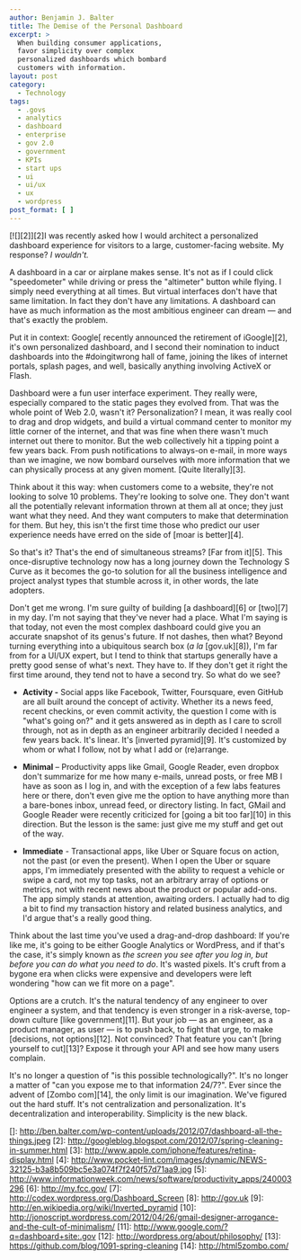 ```yaml
---
author: Benjamin J. Balter
title: The Demise of the Personal Dashboard
excerpt: >
  When building consumer applications,
  favor simplicity over complex
  personalized dashboards which bombard
  customers with information.
layout: post
category:
  - Technology
tags:
  - .govs
  - analytics
  - dashboard
  - enterprise
  - gov 2.0
  - government
  - KPIs
  - start ups
  - ui
  - ui/ux
  - ux
  - wordpress
post_format: [ ]
---
```

[![][2]][2]I was recently asked how I would architect a personalized dashboard experience for visitors to a large, customer-facing website. My response? *I wouldn't.*

A dashboard in a car or airplane makes sense. It's not as if I could click "speedometer" while driving or press the "altimeter" button while flying. I simply need everything at all times. But virtual interfaces don't have that same limitation. In fact they don't have any limitations. A dashboard can have as much information as the most ambitious engineer can dream — and that's exactly the problem.

Put it in context: Google[ recently announced the retirement of iGoogle][2], it's own personalized dashboard, and I second their nomination to induct dashboards into the #doingitwrong hall of fame, joining the likes of internet portals, splash pages, and well, basically anything involving ActiveX or Flash.

Dashboard were a fun user interface experiment. They really were, especially compared to the static pages they evolved from. That was the whole point of Web 2.0, wasn't it? Personalization? I mean, it was really cool to drag and drop widgets, and build a virtual command center to monitor my little corner of the internet, and that was fine when there wasn't much internet out there to monitor. But the web collectively hit a tipping point a few years back. From push notifications to always-on e-mail, in more ways than we imagine, we now bombard ourselves with more information that we can physically process at any given moment. [Quite literally][3].

Think about it this way: when customers come to a website, they're not looking to solve 10 problems. They're looking to solve one. They don't want all the potentially relevant information thrown at them all at once; they just want what they need. And they want computers to make that determination for them. But hey, this isn't the first time those who predict our user experience needs have erred on the side of [moar is better][4].

So that's it? That's the end of simultaneous streams? [Far from it][5]. This once-disruptive technology now has a long journey down the Technology S Curve as it becomes the go-to solution for all the business intelligence and project analyst types that stumble across it, in other words, the late adopters.

Don't get me wrong. I'm sure guilty of building [a dashboard][6] or [two][7] in my day. I'm not saying that they've never had a place. What I'm saying is that today, not even the most complex dashboard could give you an accurate snapshot of its genus's future. If not dashes, then what? Beyond turning everything into a ubiquitous search box (*a la* [gov.uk][8]), I'm far from for a UI/UX expert, but I tend to think that startups generally have a pretty good sense of what's next. They have to. If they don't get it right the first time around, they tend not to have a second try. So what do we see?

*   **Activity -** Social apps like Facebook, Twitter, Foursquare, even GitHub are all built around the concept of activity. Whether its a news feed, recent checkins, or even commit activity, the question I come with is "what's going on?" and it gets answered as in depth as I care to scroll through, not as in depth as an engineer arbitrarily decided I needed a few years back. It's linear. It's [inverted pyramid][9]. It's customized by whom or what I follow, not by what I add or (re)arrange.


<!-- -->

*   **Minimal** – Productivity apps like Gmail, Google Reader, even dropbox don't summarize for me how many e-mails, unread posts, or free MB I have as soon as I log in, and with the exception of a few labs features here or there, don't even give me the option to have anything more than a bare-bones inbox, unread feed, or directory listing. In fact, GMail and Google Reader were recently criticized for [going a bit too far][10] in this direction. But the lesson is the same: just give me my stuff and get out of the way.


<!-- -->

*   **Immediate** - Transactional apps, like Uber or Square focus on action, not the past (or even the present). When I open the Uber or square apps, I'm immediately presented with the ability to request a vehicle or swipe a card, not my top tasks, not an arbitrary array of options or metrics, not with recent news about the product or popular add-ons. The app simply stands at attention, awaiting orders. I actually had to dig a bit to find my transaction history and related business analytics, and I'd argue that's a really good thing.

Think about the last time you've used a drag-and-drop dashboard: If you're like me, it's going to be either Google Analytics or WordPress, and if that's the case, it's simply known as *the screen you see after you log in, but before you can do what you need to do*. It's wasted pixels. It's cruft from a bygone era when clicks were expensive and developers were left wondering "how can we fit more on a page".

Options are a crutch. It's the natural tendency of any engineer to over engineer a system, and that tendency is even stronger in a risk-averse, top-down culture [like government][11]. But your job — as an engineer, as a product manager, as user — is to push back, to fight that urge, to make [decisions, not options][12]. Not convinced? That feature you can't [bring yourself to cut][13]? Expose it through your API and see how many users complain.

It's no longer a question of "is this possible technologically?". It's no longer a matter of "can you expose me to that information 24/7?". Ever since the advent of [Zombo com][14], the only limit is our imagination. We've figured out the hard stuff. It's not centralization and personalization. It's decentralization and interoperability. Simplicity is the new black.

 []: http://ben.balter.com/wp-content/uploads/2012/07/dashboard-all-the-things.jpeg
 [2]: http://googleblog.blogspot.com/2012/07/spring-cleaning-in-summer.html
 [3]: http://www.apple.com/iphone/features/retina-display.html
 [4]: http://www.pocket-lint.com/images/dynamic/NEWS-32125-b3a8b509bc5e3a074f7f240f57d71aa9.jpg
 [5]: http://www.informationweek.com/news/software/productivity_apps/240003296
 [6]: http://my.fcc.gov/
 [7]: http://codex.wordpress.org/Dashboard_Screen
 [8]: http://gov.uk
 [9]: http://en.wikipedia.org/wiki/Inverted_pyramid
 [10]: http://jonoscript.wordpress.com/2012/04/26/gmail-designer-arrogance-and-the-cult-of-minimalism/
 [11]: http://www.google.com/?q=dashboard+site:.gov
 [12]: http://wordpress.org/about/philosophy/
 [13]: https://github.com/blog/1091-spring-cleaning
 [14]: http://html5zombo.com/